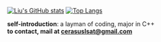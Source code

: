 [![Liu's GitHub stats](https://github-readme-stats.vercel.app/api?username=LiuYuan-SHU&show_icons=true&theme=tokyonight)](https://github.com/anuraghazra/github-readme-stats)
[![Top Langs](https://github-readme-stats.vercel.app/api/top-langs/?username=LiuYuan-SHU&layout=compact)](https://github.com/anuraghazra/github-readme-stats)

**self-introduction**: a layman of coding, major in C++<br>
<strong>to contact, mail at cerasuslsat@gmail.com</strong>

<!---
LiuYuan-SHU/LiuYuan-SHU is a ✨ special ✨ repository because its `README.md` (this file) appears on your GitHub profile.
You can click the Preview link to take a look at your changes.
--->
